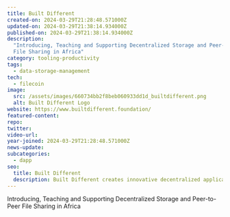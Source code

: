 ```yaml
---
title: Built Different
created-on: 2024-03-29T21:28:48.571000Z
updated-on: 2024-03-29T21:38:14.934000Z
published-on: 2024-03-29T21:38:14.934000Z
description:
  "Introducing, Teaching and Supporting Decentralized Storage and Peer-to-Peer
  File Sharing in Africa"
category: tooling-productivity
tags:
  - data-storage-management
tech:
  - filecoin
image:
  src: /assets/images/660734bb2f8beb060933dd1d_builtdifferent.png
  alt: Built Different Logo
website: https://www.builtdifferent.foundation/
featured-content:
repo:
twitter:
video-url:
year-joined: 2024-03-29T21:28:48.571000Z
news-update:
subcategories:
  - dapp
seo:
  title: Built Different
  description: Built Different creates innovative decentralized applications.
---
```


Introducing, Teaching and Supporting Decentralized Storage and Peer-to-Peer File Sharing in Africa

